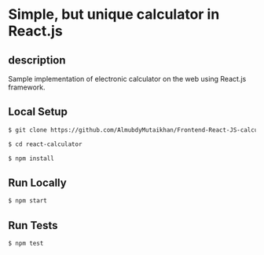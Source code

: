 # Simple, but unique calculator in React.js

## description
Sample implementation of electronic calculator on the web using React.js framework.
 
## Local Setup

```sh
$ git clone https://github.com/AlmubdyMutaikhan/Frontend-React-JS-calculator.git
```

```sh
$ cd react-calculator
```

```sh
$ npm install
```

## Run Locally

```sh
$ npm start
```

## Run Tests

```sh
$ npm test
```
